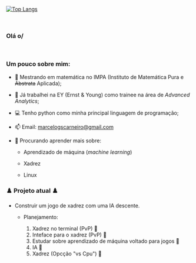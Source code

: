 [![Top Langs](https://github-readme-stats.vercel.app/api/top-langs/?username=CeloGSC&layout=compact&theme=dark)](https://github.com/anuraghazra/github-readme-stats)

<br />

### Olá o/

<br/>
<h3> Um pouco sobre mim: </h3>

- 🧮 Mestrando em matemática no IMPA (Instituto de Matemática Pura e ~~Abstrata~~ Aplicada);
 
- 💼 Já trabalhei na EY (Ernst & Young) como trainee na área de _Advanced Analytics_;
 
- 💻 Tenho python como minha principal linguagem de programação;
 
- 📫 Email: marcelogscarneiro@gmail.com
 
- 🔭 Procurando aprender mais sobre:

    - Aprendizado de máquina (_machine learning_)
  
    - Xadrez
  
    - Linux


<h3> ♟️ Projeto atual ♟️ </h3>

 - Construir um jogo de xadrez com uma IA descente.

    - Planejamento: 

      <ol>
        <li> Xadrez no terminal (PvP) 🔲 </li>
        <li> Inteface para o xadrez (PvP) 🔲 </li>
        <li> Estudar sobre aprendizado de máquina voltado para jogos 🔲 </li>
        <li> IA 🔲 </li>
        <li> Xadrez (Opcção "vs Cpu") 🔲 </li>
      </ol>

<br />
